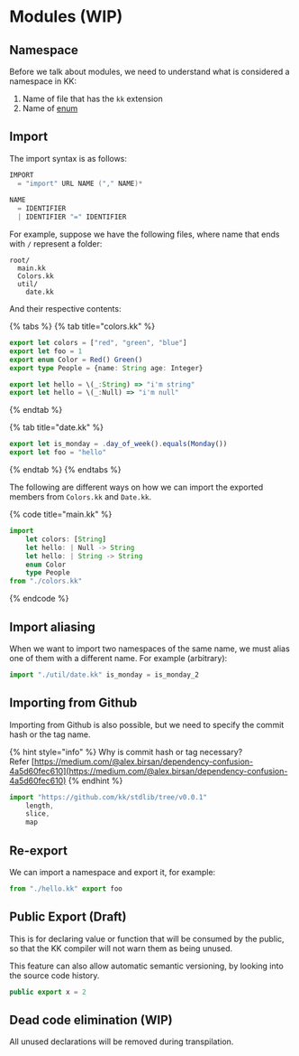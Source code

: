 # Modules \(WIP\)

## Namespace

Before we talk about modules, we need to understand what is considered a namespace in KK:

1. Name of file that has the `kk` extension
2. Name of [enum](variants-union.md)

## Import

The import syntax is as follows:

```c
IMPORT 
  = "import" URL NAME ("," NAME)*
  
NAME
  = IDENTIFIER 
  | IDENTIFIER "=" IDENTIFIER
```

For example, suppose we have the following files, where name that ends with `/` represent a folder:

```text
root/
  main.kk
  Colors.kk
  util/
    date.kk
```

And their respective contents:

{% tabs %}
{% tab title="colors.kk" %}
```typescript
export let colors = ["red", "green", "blue"]
export let foo = 1
export enum Color = Red() Green()
export type People = {name: String age: Integer}

export let hello = \(_:String) => "i'm string"
export let hello = \(_:Null) => "i'm null"
```
{% endtab %}

{% tab title="date.kk" %}
```typescript
export let is_monday = .day_of_week().equals(Monday())
export let foo = "hello"
```
{% endtab %}
{% endtabs %}

The following are different ways on how we can import the exported members from `Colors.kk` and `Date.kk`.

{% code title="main.kk" %}
```typescript
import  
    let colors: [String]
    let hello: | Null -> String
    let hello: | String -> String
    enum Color
    type People
from "./colors.kk"
```
{% endcode %}

## Import aliasing

When we want to import two namespaces of the same name, we must alias one of them with a different name. For example \(arbitrary\):

```typescript
import "./util/date.kk" is_monday = is_monday_2
```

## Importing from Github

Importing from Github is also possible, but we need to specify the commit hash or the tag name.   


{% hint style="info" %}
Why is commit hash or tag necessary?  
Refer [https://medium.com/@alex.birsan/dependency-confusion-4a5d60fec610](https://medium.com/@alex.birsan/dependency-confusion-4a5d60fec610)
{% endhint %}

```typescript
import "https://github.com/kk/stdlib/tree/v0.0.1" 
    length,
    slice,
    map
```

## Re-export

We can import a namespace and export it, for example:

```typescript
from "./hello.kk" export foo
```

## Public Export \(Draft\)

This is for declaring value or function that will be consumed by the public, so that the KK compiler will not warn them as being unused.

This feature can also allow automatic semantic versioning, by looking into the source code history.

```typescript
public export x = 2
```

## Dead code elimination \(WIP\)

All unused declarations will be removed during transpilation.

